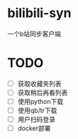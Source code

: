 # bilibili-syn
一个b站同步客户端

# TODO
- [ ] 获取收藏夹列表
- [ ] 获取稍后再看列表
- [ ] 使用python下载
- [ ] 使用qb/tr下载
- [ ] 用户扫码登录
- [ ] docker部署
